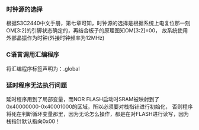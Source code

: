 ### 时钟源的选择
根据S3C2440中文手册，第七章可知，时钟源的选择是根据系统上电复位那一刻OM[3:2]的引脚状态确定的，再结合板子的原理图知OM[3:2]=00，
故系统使用外部晶振作为时钟(外接时钟频率为12MHz)
### C语言调用汇编程序
将汇编程序标签声明为：.global
### 延时程序无法执行问题
延时程序用到了局部变量，而NOR FLASH启动时SRAM被映射到了0x40000000-0x40001000的区域，所以必须要对栈指针进行初始化，
否则程序将死在判断循环变量那里，因为无论怎么操作，都是在对FLASH进行读写，因为栈指针默认指向0x00！
